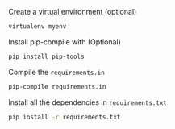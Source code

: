 Create a virtual environment (optional)

```bash
virtualenv myenv
```

Install pip-compile with (Optional)

```bash
pip install pip-tools
```

Compile the `requirements.in`

```bash
pip-compile requirements.in
```

Install all the dependencies in `requirements.txt`

```bash
pip install -r requirements.txt
```

